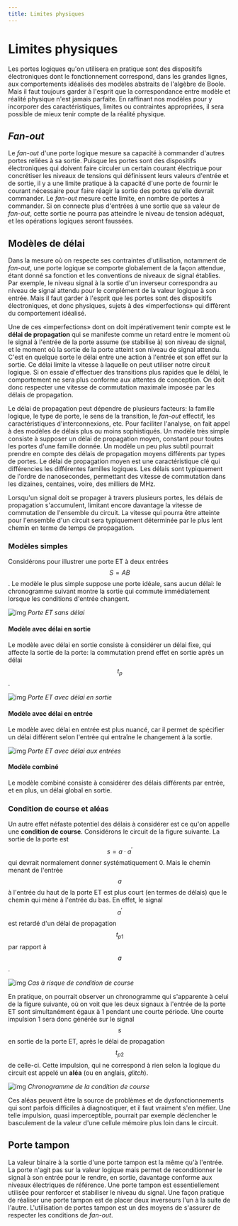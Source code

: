 ```yaml
---
title: Limites physiques
---
```


# Limites physiques

Les portes logiques qu'on utilisera en pratique sont des dispositifs
électroniques dont le fonctionnement correspond, dans les grandes
lignes, aux comportements idéalisés des modèles abstraits de l'algèbre
de Boole. Mais il faut toujours garder à l'esprit que la
correspondance entre modèle et réalité physique n'est jamais
parfaite. En raffinant nos modèles pour y incorporer des
caractéristiques, limites ou contraintes appropriées, il sera possible
de mieux tenir compte de la réalité physique.

## *Fan-out*

Le *fan-out* d'une porte logique mesure sa capacité à commander
d'autres portes reliées à sa sortie. Puisque les portes sont des
dispositifs électroniques qui doivent faire circuler un certain
courant électrique pour concrétiser les niveaux de tensions qui
définissent leurs valeurs d'entrée et de sortie, il y a une limite
pratique à la capacité d'une porte de fournir le courant nécessaire
pour faire réagir la sortie des portes qu'elle devrait commander. Le
*fan-out* mesure cette limite, en nombre de portes à commander. Si on
connecte plus d'entrées à une sortie que sa valeur de *fan-out*, cette
sortie ne pourra pas atteindre le niveau de tension adéquat, et les
opérations logiques seront faussées.

##  Modèles de délai

Dans la mesure où on respecte ses contraintes d'utilisation, notamment
de *fan-out*, une porte logique se comporte globalement de la façon
attendue, étant donné sa fonction et les conventions de niveaux de
signal établies. Par exemple, le niveau signal à la sortie d'un
inverseur correspondra au niveau de signal attendu pour le complément
de la valeur logique à son entrée. Mais il faut garder à l'esprit que
les portes sont des dispositifs électroniques, et donc physiques,
sujets à des «imperfections» qui diffèrent du comportement idéalisé.

Une de ces «imperfections» dont on doit impérativement tenir compte
est le **délai de propagation** qui se manifeste comme un retard entre
le moment où le signal à l'entrée de la porte assume (se stabilise à)
son niveau de signal, et le moment où la sortie de la porte atteint
son niveau de signal attendu. C'est en quelque sorte le délai entre
une action à l'entrée et son effet sur la sortie. Ce délai limite la
vitesse à laquelle on peut utiliser notre circuit logique. Si on
essaie d'effectuer des transitions plus rapides que le délai, le
comportement ne sera plus conforme aux attentes de conception. On doit
donc respecter une vitesse de commutation maximale imposée par les
délais de propagation.

Le délai de propagation peut dépendre de plusieurs facteurs: la
famille logique, le type de porte, le sens de la transition, le
*fan-out* effectif, les caractéristiques d'interconnexions, etc. Pour
faciliter l'analyse, on fait appel à des modèles de délais plus ou
moins sophistiqués. Un modèle très simple consiste à supposer un délai
de propagation moyen, constant pour toutes les portes d'une famille
donnée. Un modèle un peu plus subtil pourrait prendre en compte des
délais de propagation moyens différents par types de portes. Le délai
de propagation moyen est une caractéristique clé qui différencies les
différentes familles logiques. Les délais sont typiquement de l'ordre
de nanosecondes, permettant des vitesse de commutation dans les
dizaines, centaines, voire, des milliers de MHz.

Lorsqu'un signal doit se propager à travers plusieurs portes, les
délais de propagation s'accumulent, limitant encore davantage la
vitesse de commutation de l'ensemble du circuit. La vitesse qui pourra
être atteinte pour l'ensemble d'un circuit sera typiquement déterminée
par le plus lent chemin en terme de temps de propagation.

### Modèles simples

Considérons pour illustrer une porte ET à deux entrées $$S = A B$$.
Le modèle le plus simple suppose une porte idéale, sans aucun délai:
le chronogramme suivant montre la sortie qui commute immédiatement
lorsque les conditions d'entrée changent.

![img]({{site.baseurl}}/img/chronopasdelais.svg "Porte ET sans délai")
*Porte ET sans délai*

#### Modèle avec délai en sortie

Le modèle avec délai en sortie consiste à considérer un délai
fixe, qui affecte la sortie de la porte: la commutation prend
effet en sortie après un délai $$t_p$$.
    
![img]({{site.baseurl}}/img/chrononodelaisortie.svg "Porte ET avec délai en sortie")
	*Porte ET avec délai en sortie*

#### Modèle avec délai en entrée

Le modèle avec délai en entrée est plus nuancé, car il permet de
spécifier un délai différent selon l'entrée qui entraîne le
changement à la sortie.

![img]({{site.baseurl}}/img/chrononodelaientree.svg "Porte ET avec délai aux entrées")
*Porte ET avec délai aux entrées*

#### Modèle combiné

Le modèle combiné consiste à considérer des délais différents par
entrée, et en plus, un délai global en sortie.

### Condition de course et aléas

Un autre effet néfaste potentiel des délais à considérer est ce qu'on
appelle une **condition de course**. Considérons le circuit de la
figure suivante.  La sortie de la porte est $$s = a \cdot a^\prime$$
qui devrait normalement donner systématiquement 0. Mais le chemin
menant de l'entrée $$a$$ à l'entrée du haut de la porte ET est plus
court (en termes de délais) que le chemin qui mène à l'entrée du
bas. En effet, le signal $$a^\prime$$ est retardé d'un délai de
propagation $$t_{p1}$$ par rapport à $$a$$.

![img]({{site.baseurl}}/img/course.svg "Cas à risque de condition de course")
*Cas à risque de condition de course*

En pratique, on pourrait observer un chronogramme qui s'apparente à
celui de la figure suivante, où on voit
que les deux signaux à l'entrée de la porte ET sont simultanément
égaux à 1 pendant une courte période. Une courte impulsion 1 sera donc
générée sur le signal $$s$$ en sortie de la porte ET, après le délai
de propagation $$t_{p2}$$ de celle-ci. Cette impulsion, qui ne
correspond à rien selon la logique du circuit est appelé un **aléa** (ou
en anglais, *glitch*).

![img]({{site.baseurl}}/img/chronocourse.svg "Chronogramme de la condition de course")
*Chronogramme de la condition de course*

Ces aléas peuvent être la source de problèmes et de dysfonctionnements
qui sont parfois difficiles à diagnostiquer, et il faut vraiment s'en
méfier. Une telle impulsion, quasi imperceptible, pourrait par exemple
déclencher le basculement de la valeur d'une cellule mémoire plus loin
dans le circuit.

## Porte tampon

La valeur binaire à la sortie d'une porte tampon est la même qu'à
l'entrée. La porte n'agit pas sur la valeur logique mais permet de
reconditionner le signal à son entrée pour le rendre, en sortie,
davantage conforme aux niveaux électriques de référence. Une porte
tampon est essentiellement utilisée pour renforcer et stabiliser le
niveau du signal. Une façon pratique de réaliser une porte tampon est
de placer deux inverseurs l'un à la suite de l'autre. L'utilisation de
portes tampon est un des moyens de s'assurer de respecter les
conditions de *fan-out*.
